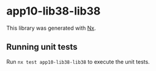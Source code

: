 # app10-lib38-lib38

This library was generated with [Nx](https://nx.dev).

## Running unit tests

Run `nx test app10-lib38-lib38` to execute the unit tests.
